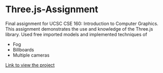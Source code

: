 # Three.js-Assignment
Final assignment for UCSC CSE 160: Introduction to Computer Graphics.
This assignment demonstrates the use and knowledge of the Three.js library. 
Used free imported models and implemented techniques of 
- Fog
- Billboards
- Multiple cameras

[Link to view the project](https://people.ucsc.edu/~gpoley/asgn5/asgn5.html)
